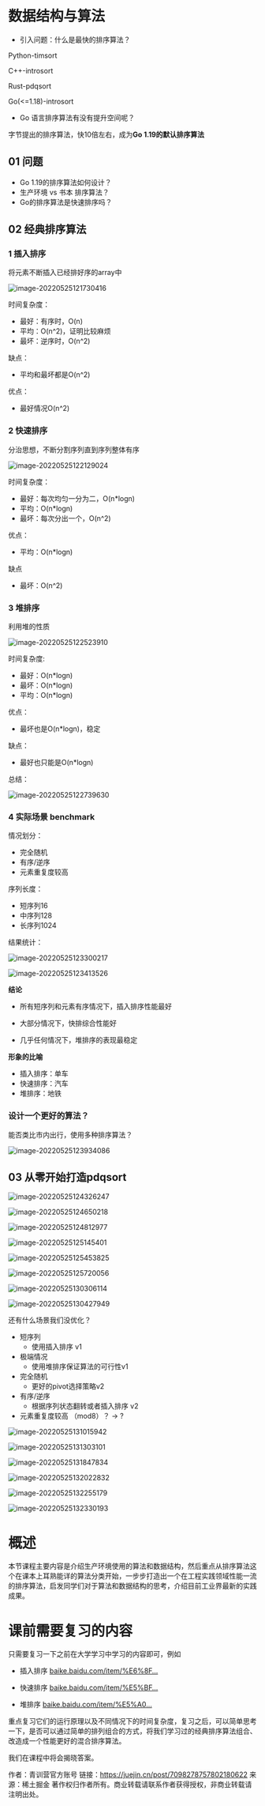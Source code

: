 # 数据结构与算法

- 引入问题：什么是最快的排序算法？

Python-timsort

C++-introsort

Rust-pdqsort

Go(<=1.18)-introsort

- Go 语言排序算法有没有提升空间呢？

字节提出的排序算法，快10倍左右，成为**Go 1.19的默认排序算法**

## 01 问题

- Go 1.19的排序算法如何设计？
- 生产环境 vs 书本 排序算法？
- Go的排序算法是快速排序吗？

## 02 经典排序算法

### 1 插入排序

将元素不断插入已经排好序的array中

![image-20220525121730416](数据结构与算法.assets/image-20220525121730416.png)

时间复杂度：

- 最好：有序时，O(n)
- 平均：O(n^2)，证明比较麻烦
- 最坏：逆序时，O(n^2)

缺点：

- 平均和最坏都是O(n^2)

优点：

- 最好情况O(n^2)

### 2 快速排序

分治思想，不断分割序列直到序列整体有序

![image-20220525122129024](数据结构与算法.assets/image-20220525122129024.png)

时间复杂度：

- 最好：每次均匀一分为二，O(n*logn)
- 平均：O(n*logn)
- 最坏：每次分出一个，O(n^2)

优点：

- 平均：O(n*logn)

缺点

- 最坏：O(n^2)

### 3 堆排序

利用堆的性质

![image-20220525122523910](数据结构与算法.assets/image-20220525122523910.png)

时间复杂度:

- 最好：O(n*logn)
- 最坏：O(n*logn)
- 平均：O(n*logn)

优点：

- 最坏也是O(n*logn)，稳定

缺点：

- 最好也只能是O(n*logn)

总结：

![image-20220525122739630](数据结构与算法.assets/image-20220525122739630.png)

### 4 实际场景 benchmark

情况划分：

- 完全随机
- 有序/逆序
- 元素重复度较高

序列长度：

- 短序列16
- 中序列128
- 长序列1024

结果统计：

![image-20220525123300217](数据结构与算法.assets/image-20220525123300217.png)

![image-20220525123413526](数据结构与算法.assets/image-20220525123413526.png)

**结论**

- 所有短序列和元素有序情况下，插入排序性能最好

- 大部分情况下，快排综合性能好
- 几乎任何情况下，堆排序的表现最稳定

**形象的比喻**

- 插入排序：单车
- 快速排序：汽车
- 堆排序：地铁

### 设计一个更好的算法？

能否类比市内出行，使用多种排序算法？

![image-20220525123934086](数据结构与算法.assets/image-20220525123934086.png)

## 03 从零开始打造pdqsort

![image-20220525124326247](数据结构与算法.assets/image-20220525124326247.png)

![image-20220525124650218](数据结构与算法.assets/image-20220525124650218.png)

![image-20220525124812977](数据结构与算法.assets/image-20220525124812977.png)

![image-20220525125145401](数据结构与算法.assets/image-20220525125145401.png)

![image-20220525125453825](数据结构与算法.assets/image-20220525125453825.png)

![image-20220525125720056](数据结构与算法.assets/image-20220525125720056.png)

![image-20220525130306114](数据结构与算法.assets/image-20220525130306114.png)

![image-20220525130427949](数据结构与算法.assets/image-20220525130427949.png)

还有什么场景我们没优化？

- 短序列
  - 使用插入排序 v1
- 极端情况
  - 使用堆排序保证算法的可行性v1
- 完全随机
  - 更好的pivot选择策略v2
- 有序/逆序
  - 根据序列状态翻转或者插入排序 v2
- 元素重复度较高 （mod8）？ -> ?

![image-20220525131015942](数据结构与算法.assets/image-20220525131015942.png)

![image-20220525131303101](数据结构与算法.assets/image-20220525131303101.png)

![image-20220525131847834](数据结构与算法.assets/image-20220525131847834.png)

![image-20220525132022832](数据结构与算法.assets/image-20220525132022832.png)

![image-20220525132255179](数据结构与算法.assets/image-20220525132255179.png)

![image-20220525132330193](数据结构与算法.assets/image-20220525132330193.png)

# 概述

本节课程主要内容是介绍生产环境使用的算法和数据结构，然后重点从排序算法这个在课本上耳熟能详的算法分类开始，一步步打造出一个在工程实践领域性能一流的排序算法，启发同学们对于算法和数据结构的思考，介绍目前工业界最新的实践成果。

# 课前需要复习的内容

只需要复习一下之前在大学学习中学习的内容即可，例如

- 插入排序 [baike.baidu.com/item/%E6%8F…](https://link.juejin.cn?target=https%3A%2F%2Fbaike.baidu.com%2Fitem%2F%E6%8F%92%E5%85%A5%E6%8E%92%E5%BA%8F%2F7214992)

- 快速排序 [baike.baidu.com/item/%E5%BF…](https://link.juejin.cn?target=https%3A%2F%2Fbaike.baidu.com%2Fitem%2F%E5%BF%AB%E9%80%9F%E6%8E%92%E5%BA%8F%E7%AE%97%E6%B3%95%2F369842)

- 堆排序 [baike.baidu.com/item/%E5%A0…](https://link.juejin.cn?target=https%3A%2F%2Fbaike.baidu.com%2Fitem%2F%E5%A0%86%E6%8E%92%E5%BA%8F%2F2840151)

重点复习它们的运行原理以及不同情况下的时间复杂度，复习之后，可以简单思考一下，是否可以通过简单的排列组合的方式，将我们学习过的经典排序算法组合、改造成一个性能更好的混合排序算法。

我们在课程中将会揭晓答案。


作者：青训营官方账号
链接：https://juejin.cn/post/7098278757802180622
来源：稀土掘金
著作权归作者所有。商业转载请联系作者获得授权，非商业转载请注明出处。











